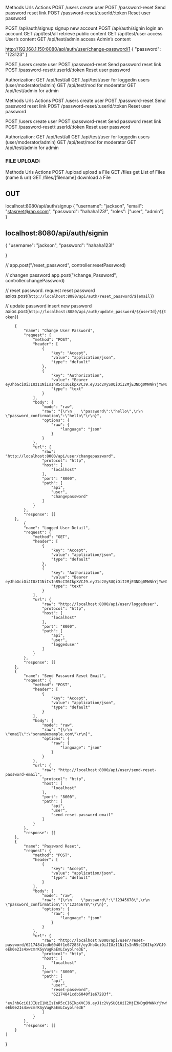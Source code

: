 Methods Urls Actions
POST /users create user
POST /password-reset Send password reset link
POST /password-reset/:userId/:token Reset user password

POST	/api/auth/signup	signup new account
POST	/api/auth/signin	login an account
GET	/api/test/all	retrieve public content
GET	/api/test/user	access User’s content
GET	/api/test/admin	access Admin’s content

http://192.168.1.150:8080/api/auth/user/change-password/1
   {
      "password": "123123"
   }

POST	/users	         create user
POST	/password-reset	Send password reset link
POST	/password-reset/:userId/:token	Reset user password

Authorization:
GET /api/test/all
GET /api/test/user for loggedin users (user/moderator/admin)
GET /api/test/mod for moderator
GET /api/test/admin for admin

Methods	Urls	Actions
POST	/users	create user
POST	/password-reset	Send password reset link
POST	/password-reset/:userId/:token	Reset user password



POST	/users	         create user
POST	/password-reset	Send password reset link
POST	/password-reset/:userId/:token	Reset user password

Authorization:
GET /api/test/all
GET /api/test/user for loggedin users (user/moderator/admin)
GET /api/test/mod for moderator
GET /api/test/admin for admin


### FILE UPLOAD:
Methods	Urls	Actions
POST	/upload	upload a File
GET	/files	get List of Files (name & url)
GET	/files/[filename]	download a File

## OUT
localhost:8080/api/auth/signup
{
   "username": "jackson",
   "email": "stasreet@rap.scom",
   "password": "hahaha123!",
   "roles": ["user", "admin"]
}

## localhost:8080/api/auth/signin
{
   "username": "jackson",
   "password": "hahaha123!"
   
}


// app.post("/reset_password", controller.resetPassword)

// changen password
app.post("/change_Password", controller.changePassword)


// reset password. request reset password
axios.post(`http://localhost:8080/api/auth/reset_password/${email}`)

// update password insert new password
axios.post(`http://localhost:8080/api/auth/update_password/${userId}/${token}`)



		{
			"name": "Change User Password",
			"request": {
				"method": "POST",
				"header": [
					{
						"key": "Accept",
						"value": "application/json",
						"type": "default"
					},
					{
						"key": "Authorization",
						"value": "Bearer eyJhbGciOiJIUzI1NiIsInR5cCI6IkpXVCJ9.eyJ1c2VySUQiOiI2MjE3NDg0MWNkYjYwNDBmMWU2NzI4M2YiLCJpYXQiOjE2NDU2OTMwMTIsImV4cCI6MTY0NjEyNTAxMn0.pHa_3QxsAy0hSFEfp4RYrmGecAARUwIIhB8K73SolBU",
						"type": "text"
					}
				],
				"body": {
					"mode": "raw",
					"raw": "{\r\n    \"password\":\"hello\",\r\n    \"password_confirmation\":\"hello\"\r\n}",
					"options": {
						"raw": {
							"language": "json"
						}
					}
				},
				"url": {
					"raw": "http://localhost:8000/api/user/changepassword",
					"protocol": "http",
					"host": [
						"localhost"
					],
					"port": "8000",
					"path": [
						"api",
						"user",
						"changepassword"
					]
				}
			},
			"response": []
		},
      		{
			"name": "Logged User Detail",
			"request": {
				"method": "GET",
				"header": [
					{
						"key": "Accept",
						"value": "application/json",
						"type": "default"
					},
					{
						"key": "Authorization",
						"value": "Bearer eyJhbGciOiJIUzI1NiIsInR5cCI6IkpXVCJ9.eyJ1c2VySUQiOiI2MjE3NDg0MWNkYjYwNDBmMWU2NzI4M2YiLCJpYXQiOjE2NDU2OTMwMTIsImV4cCI6MTY0NjEyNTAxMn0.pHa_3QxsAy0hSFEfp4RYrmGecAARUwIIhB8K73SolBU",
						"type": "text"
					}
				],
				"url": {
					"raw": "http://localhost:8000/api/user/loggeduser",
					"protocol": "http",
					"host": [
						"localhost"
					],
					"port": "8000",
					"path": [
						"api",
						"user",
						"loggeduser"
					]
				}
			},
			"response": []
		},
		{
			"name": "Send Password Reset Email",
			"request": {
				"method": "POST",
				"header": [
					{
						"key": "Accept",
						"value": "application/json",
						"type": "default"
					}
				],
				"body": {
					"mode": "raw",
					"raw": "{\r\n    \"email\":\"sonam@example.com\"\r\n}",
					"options": {
						"raw": {
							"language": "json"
						}
					}
				},
				"url": {
					"raw": "http://localhost:8000/api/user/send-reset-password-email",
					"protocol": "http",
					"host": [
						"localhost"
					],
					"port": "8000",
					"path": [
						"api",
						"user",
						"send-reset-password-email"
					]
				}
			},
			"response": []
		},
		{
			"name": "Password Reset",
			"request": {
				"method": "POST",
				"header": [
					{
						"key": "Accept",
						"value": "application/json",
						"type": "default"
					}
				],
				"body": {
					"mode": "raw",
					"raw": "{\r\n    \"password\":\"12345678\",\r\n    \"password_confirmation\":\"12345678\"\r\n}",
					"options": {
						"raw": {
							"language": "json"
						}
					}
				},
				"url": {
					"raw": "http://localhost:8000/api/user/reset-password/62174841cdb6040f1e67283f/eyJhbGciOiJIUzI1NiIsInR5cCI6IkpXVCJ9.eyJ1c2VySUQiOiI2MjE3NDg0MWNkYjYwNDBmMWU2NzI4M2YiLCJpYXQiOjE2NDU2OTMxNzgsImV4cCI6MTY0NTY5NDA3OH0.XcuRC6ZY-eEk0e2Is4xwcmrKSyVugRaEmLCwyolre3E",
					"protocol": "http",
					"host": [
						"localhost"
					],
					"port": "8000",
					"path": [
						"api",
						"user",
						"reset-password",
						"62174841cdb6040f1e67283f",
						"eyJhbGciOiJIUzI1NiIsInR5cCI6IkpXVCJ9.eyJ1c2VySUQiOiI2MjE3NDg0MWNkYjYwNDBmMWU2NzI4M2YiLCJpYXQiOjE2NDU2OTMxNzgsImV4cCI6MTY0NTY5NDA3OH0.XcuRC6ZY-eEk0e2Is4xwcmrKSyVugRaEmLCwyolre3E"
					]
				}
			},
			"response": []
		}
	]
}